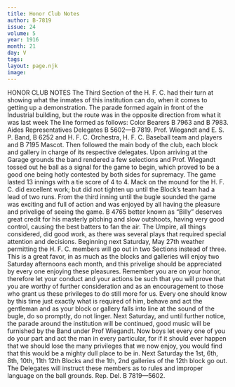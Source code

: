 ```yaml
---
title: Honor Club Notes
author: B-7819
issue: 24
volume: 5
year: 1916
month: 21
day: V
tags:
layout: page.njk
image:
---
```

HONOR CLUB NOTES      The Third Section of the H. F. C. had their turn at showing what the inmates of this institution can do, when it comes to getting up a demonstration. The parade formed again in front of the Industrial building, but the route was in the opposite direction from what it was last week The line formed as follows: Color Bearers B 7963 and B 7983. Aides Representatives Delegates B 5602—B 7819. Prof. Wiegandt and E. S. P. Band, B 6252 and H. F. C. Orchestra, H. F. C. Baseball team and players and B 7195 Mascot.      Then followed the main body of the club, each block and gallery in charge of its respective delegates. Upon arriving at the Garage grounds the band rendered a few selections and Prof. Wiegandt tossed out he ball as a signal for the game to begin, which proved to be a good one being hotly contested by both sides for supremacy. The game lasted 13 innings with a tie score of 4 to 4. Mack on the mound for the H. F. C. did excellent work; but did not tighten up until the Block’s team had a lead of two runs. From the third inning until the bugle sounded the game was exciting and full of action and was enjoyed by all having the pleasure and privelige of seeing the game. B 4765 better known as “Billy” deserves great credit for his masterly pitching and slow outshoots, having very good control, causing the best batters to fan the air. The Umpire, all things considered, did good work, as there was several plays that required special attention and decisions. Beginning next Saturday, May 27th weather permitting the H. F. C. members will go out in two Sections instead of three. This is a great favor, in as much as the blocks and galleries will enjoy two Saturday afternoons each month, and this privelige should be appreciated by every one enjoying these pleasures. Remember you are on your honor, therefore let your conduct and your actions be such that you will prove that you are worthy of further consideration and as an encouragement to those who grant us these privileges to do still more for us. Every one should know by this time just exactly what is required of him, behave and act the gentleman and as your block or gallery falls into line at the sound of the bugle, do so promptly, do not linger. Next Saturday, and until further notice, the parade around the institution will be continued, good music will be furnished by the Band under Prof Wiegandt. Now boys let every one of you do your part and act the man in every particular, for if it should ever happen that we should lose the many privileges that we now enjoy, you would find that this would be a mighty dull place to be in. Next Saturday the 1st, 6th, 8th, 10th, 11th 12th Blocks and the 1th, 2nd galleries of the 12th block go out. The Delegates will instruct these members as to rules and improper language on the ball grounds. Rep. Del. B 7819—5602.   



